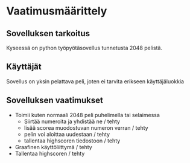 # Vaatimusmäärittely

## Sovelluksen tarkoitus

Kyseessä on python työpyötäsovellus tunnetusta 2048 pelistä.

## Käyttäjät

Sovellus on yksin pelattava peli, joten ei tarvita erikseen käyttäjäluokkia

## Sovelluksen vaatimukset

- Toimii kuten normaali 2048 peli puhelimella tai selaimessa
  - Siirtää numeroita ja yhdistää ne / tehty
  - lisää scorea muodostuvan numeron verran / tehty
  - pelin voi aloittaa uudestaan / tehty
  - tallentaa highscoren tiedostoon / tehty
- Graafinen käyttöliittymä / tehty
- Tallentaa highscoren / tehty
